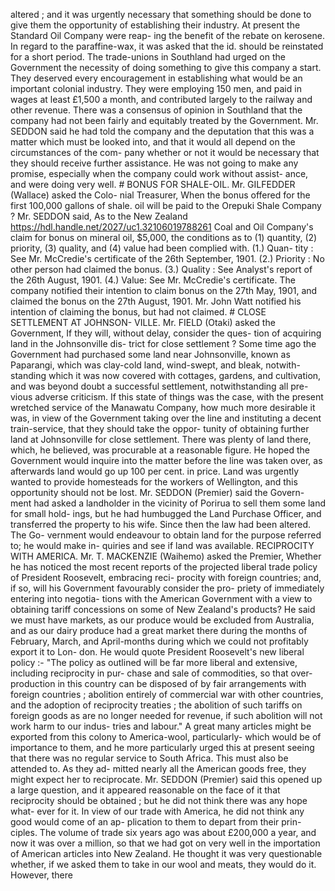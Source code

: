 altered ; and it was urgently necessary that something should be done to give them the opportunity of establishing their industry. At present the Standard Oil Company were reap- ing the benefit of the rebate on kerosene. In regard to the paraffine-wax, it was asked that the id. should be reinstated for a short period. The trade-unions in Southland had urged on the Government the necessity of doing something to give this company a start. They deserved every encouragement in establishing what would be an important colonial industry. They were employing 150 men, and paid in wages at least £1,500 a month, and contributed largely to the railway and other revenue. There was a consensus of opinion in Southland that the company had not been fairly and equitably treated by the Government. Mr. SEDDON said he had told the company and the deputation that this was a matter which must be looked into, and that it would all depend on the circumstances of the com- pany whether or not it would be necessary that they should receive further assistance. He was not going to make any promise, especially when the company could work without assist- ance, and were doing very well. # BONUS FOR SHALE-OIL. Mr. GILFEDDER (Wallace) asked the Colo- nial Treasurer, When the bonus offered for the first 100,000 gallons of shale. oil will be paid to the Orepuki Shale Company ? Mr. SEDDON said, As to the New Zealand https://hdl.handle.net/2027/uc1.32106019788261 Coal and Oil Company's claim for bonus on mineral oil, $5,000, the conditions as to (1) quantity, (2) priority, (3) quality, and (4) value had been complied with. (1.) Quan- tity : See Mr. McCredie's certificate of the 26th September, 1901. (2.) Priority : No other person had claimed the bonus. (3.) Quality : See Analyst's report of the 26th August, 1901. (4.) Value: See Mr. McCredie's certificate. The company notified their intention to claim bonus on the 27th May, 1901, and claimed the bonus on the 27th August, 1901. Mr. John Watt notified his intention of claiming the bonus, but had not claimed. # CLOSE SETTLEMENT AT JOHNSON- VILLE. Mr. FIELD (Otaki) asked the Government, If they will, without delay, consider the ques- tion of acquiring land in the Johnsonville dis- trict for close settlement ? Some time ago the Government had purchased some land near Johnsonville, known as Paparangi, which was clay-cold land, wind-swept, and bleak, notwith- standing which it was now covered with cottages, gardens, and cultivation, and was beyond doubt a successful settlement, notwithstanding all pre- vious adverse criticism. If this state of things was the case, with the present wretched service of the Manawatu Company, how much more desirable it was, in view of the Government taking over the line and instituting a decent train-service, that they should take the oppor- tunity of obtaining further land at Johnsonville for close settlement. There was plenty of land there, which, he believed, was procurable at a reasonable figure. He hoped the Government would inquire into the matter before the line was taken over, as afterwards land would go up 100 per cent. in price. Land was urgently wanted to provide homesteads for the workers of Wellington, and this opportunity should not be lost. Mr. SEDDON (Premier) said the Govern- ment had asked a landholder in the vicinity of Porirua to sell them some land for small hold- ings, but he had humbugged the Land Purchase Officer, and transferred the property to his wife. Since then the law had been altered. The Go- vernment would endeavour to obtain land for the purpose referred to; he would make in- quiries and see if land was available. RECIPROCITY WITH AMERICA. Mr. T. MACKENZIE (Waihemo) asked the Premier, Whether he has noticed the most recent reports of the projected liberal trade policy of President Roosevelt, embracing reci- procity with foreign countries; and, if so, will his Government favourably consider the pro- priety of immediately entering into negotia- tions with the American Government with a view to obtaining tariff concessions on some of New Zealand's products? He said we must have markets, as our produce would be excluded from Australia, and as our dairy produce had a great market there during the months of February, March, and April-months during which we could not profitably export it to Lon- don. He would quote President Roosevelt's new liberal policy :- "The policy as outlined will be far more liberal and extensive, including reciprocity in pur- chase and sale of commodities, so that over- production in this country can be disposed of by fair arrangements with foreign countries ; abolition entirely of commercial war with other countries, and the adoption of reciprocity treaties ; the abolition of such tariffs on foreign goods as are no longer needed for revenue, if such abolition will not work harm to our indus- tries and labour." A great many articles might be exported from this colony to America-wool, particularly- which would be of importance to them, and he more particularly urged this at present seeing that there was no regular service to South Africa. This must also be attended to. As they ad- mitted nearly all the American goods free, they might expect her to reciprocate. Mr. SEDDON (Premier) said this opened up a large question, and it appeared reasonable on the face of it that reciprocity should be obtained ; but he did not think there was any hope what- ever for it. In view of our trade with America, he did not think any good would come of an ap- plication to them to depart from their prin- ciples. The volume of trade six years ago was about £200,000 a year, and now it was over a million, so that we had got on very well in the importation of American articles into New Zealand. He thought it was very questionable whether, if we asked them to take in our wool and meats, they would do it. However, there 